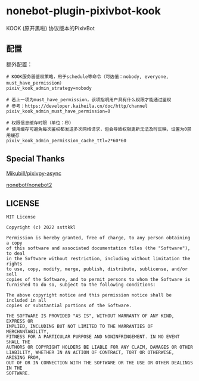 nonebot-plugin-pixivbot-kook
=====

KOOK (原开黑啦) 协议版本的PixivBot

## 配置

额外配置：
```
# KOOK服务器鉴权策略，用于schedule等命令（可选值：nobody, everyone, must_have_permission）
pixiv_kook_admin_strategy=nobody

# 若上一项为must_have_permission，该项指明用户具有什么权限才能通过鉴权
# 参考：https://developer.kaiheila.cn/doc/http/channel
pixiv_kook_admin_must_have_permission=0

# 权限信息缓存时限（单位：秒）
# 使用缓存可避免每次鉴权都发送多次网络请求，但会导致权限更新无法及时反映，设置为0禁用缓存
pixiv_kook_admin_permission_cache_ttl=2*60*60
```

## Special Thanks

[Mikubill/pixivpy-async](https://github.com/Mikubill/pixivpy-async)

[nonebot/nonebot2](https://github.com/nonebot/nonebot2)


## LICENSE

```
MIT License

Copyright (c) 2022 ssttkkl

Permission is hereby granted, free of charge, to any person obtaining a copy
of this software and associated documentation files (the "Software"), to deal
in the Software without restriction, including without limitation the rights
to use, copy, modify, merge, publish, distribute, sublicense, and/or sell
copies of the Software, and to permit persons to whom the Software is
furnished to do so, subject to the following conditions:

The above copyright notice and this permission notice shall be included in all
copies or substantial portions of the Software.

THE SOFTWARE IS PROVIDED "AS IS", WITHOUT WARRANTY OF ANY KIND, EXPRESS OR
IMPLIED, INCLUDING BUT NOT LIMITED TO THE WARRANTIES OF MERCHANTABILITY,
FITNESS FOR A PARTICULAR PURPOSE AND NONINFRINGEMENT. IN NO EVENT SHALL THE
AUTHORS OR COPYRIGHT HOLDERS BE LIABLE FOR ANY CLAIM, DAMAGES OR OTHER
LIABILITY, WHETHER IN AN ACTION OF CONTRACT, TORT OR OTHERWISE, ARISING FROM,
OUT OF OR IN CONNECTION WITH THE SOFTWARE OR THE USE OR OTHER DEALINGS IN THE
SOFTWARE.

```
